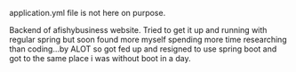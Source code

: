 application.yml file is not here on purpose.

Backend of afishybusiness website. Tried to get it up and running with regular spring but soon found more myself spending more time researching than coding...by ALOT so got fed up and resigned to use spring boot and got to the same place i was without boot in a day.
